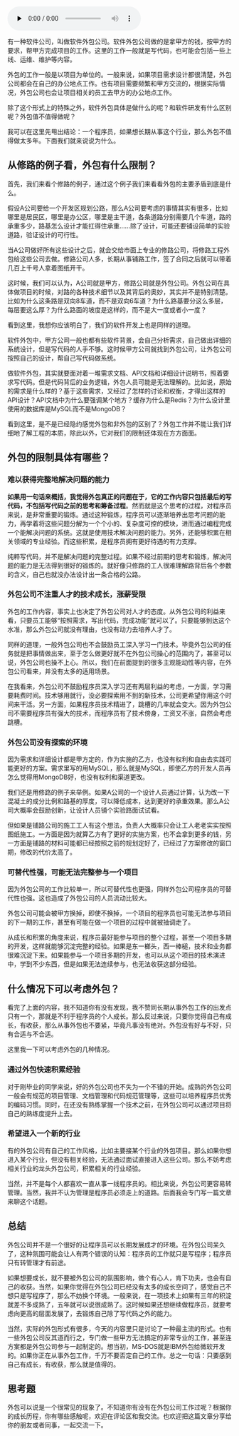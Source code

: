 <audio id="audio" title="12丨外包：外包不也是写程序吗？有什么不一样的？" controls="" preload="none"><source id="mp3" src="https://static001.geekbang.org/resource/audio/5e/1f/5e6ef8a50062292988ddf313ec89871f.mp3"></audio>

有一种软件公司，叫做软件外包公司。软件外包公司做的是拿甲方的钱，按甲方的要求，帮甲方完成项目的工作。这里的工作一般就是写代码，也可能会包括一些上线、运维、维护等内容。

外包的工作一般是以项目为单位的。一般来说，如果项目需求设计都很清楚，外包公司都会在自己的办公地点工作。也有项目需要频繁和甲方交流的，根据实际情况，外包公司也会让项目相关的员工去甲方的办公地点工作。

除了这个形式上的特殊之外，软件外包具体是做什么的呢？和软件研发有什么区别呢？外包值不值得做呢？

我可以在这里先甩出结论：一个程序员，如果想长期从事这个行业，那么外包不值得做太多年。下面我们就来说说为什么。

## 从修路的例子看，外包有什么限制？

首先，我们来看个修路的例子，通过这个例子我们来看看外包的主要矛盾到底是什么。

假设A公司要给一个开发区规划公路，那么A公司要考虑的事情其实有很多，比如哪里是居民区，哪里是办公区，哪里是主干道，各条道路分别需要几个车道，路的承重多少，路基怎么设计才能扛得住承重……除了设计，可能还要铺设简单的实验道路，验证设计的可行性。

当A公司做好所有这些设计之后，就会交给市面上专业的修路公司，将修路工程外包给这些公司去做。修路公司人多，长期从事铺路工作，签了合同之后就可以带着几百上千号人拿着图纸开干。

这时候，我们可以认为，A公司就是甲方，修路公司就是外包公司。外包公司在具体做项目的时候，对路的各种技术细节以及其背后的奥妙，其实并不是特别清楚。比如为什么这条路是双向8车道，而不是双向6车道？为什么路基要分这么多层，每层要这么厚？为什么路面的坡度是这样的，而不是大一度或者小一度？

看到这里，我想你应该明白了，我们的软件开发上也是同样的道理。

软件外包中，甲方公司一般也都有些软件背景，会自己分析需求，自己做出详细的系统设计，但是写代码的人手不够。这时候甲方公司就找到外包公司，让外包公司按照自己的设计，帮自己写代码做系统。

做软件外包，其实就要面对着一堆需求文档、API文档和详细设计说明书，照着要求写代码。但是代码背后的业务逻辑，外包人员可能是无法理解的。比如说，原始的需求是什么样的？基于这些需求，又经过了怎样的讨论和权衡，才得出这样的API设计？API文档中为什么要强调某个地方？缓存为什么是Redis？为什么设计里使用的数据库是MySQL而不是MongoDB？

看到这里，是不是已经隐约感觉外包和非外包的区别了？外包工作并不能让我们详细地了解工程的本质，除此以外，它对我们的限制还体现在方方面面。

## 外包的限制具体有哪些？

### 难以获得完整地解决问题的能力

**如果用一句话来概括，我觉得外包真正的问题在于，它的工作内容只包括最后的写代码，不包括写代码之前的思考和筹备过程**。然而就是这个思考的过程，对程序员来说，是非常重要的锻炼。通过这种锻炼，程序员可以逐渐培养出思考问题的能力，再学着将这些问题分解为一个个小的、复杂度可控的模块，进而通过编程完成一个能解决问题的系统。这就是使用技术解决问题的能力。另外，还能够积累在相关领域的专业经验。而这些积累，是程序员拥有更好待遇的有力支撑。

纯粹写代码，并不是解决问题的完整过程。如果不经过前期的思考和锻炼，解决问题的能力是无法得到很好的锻炼的。就好像只修路的工人很难理解路背后各个参数的含义，自己也就没办法设计出一条合格的公路。

### 外包公司不注重人才的技术成长，涨薪受限

外包的工作内容，事实上也决定了外包公司对人才的态度。从外包公司的利益来看，只要员工能够“按照需求，写出代码，完成功能”就可以了。只要能够到达这个水准，那么外包公司就没有理由，也没有动力去培养人才了。

同样的道理，一般外包公司也不会鼓励员工深入学习一门技术。毕竟外包公司的任务就是把事情做出来，至于怎么做更好就不在外包公司操心的范围内了，甚至可以说，外包公司也操不上心。所以，我们在前面提到的很多主观能动性等内容，在外包公司看来，并没有太多的适用场景。

在我看来，外包公司不鼓励程序员深入学习还有两层利益的考虑，一方面，学习需要耗费时间。技术够用就行，没必要探索用不到的新技术，公司更希望你用这个时间来干活。另一方面，如果程序员技术精进了，跳槽的几率就会变大。因为外包公司不需要程序员有强大的技术，而程序员有了技术傍身，工资又不涨，自然会考虑跳槽。

### 外包公司没有探索的环境

因为需求和详细设计都是甲方定的，作为实施的乙方，也没有权利和自由去实践可能更好的方案。需求里写的用MySQL，那么就是MySQL，即使乙方的开发人员再怎么觉得用MongoDB好，也没有权利和渠道更改。

我们还是用修路的例子来举例。如果A公司的一个设计人员通过计算，认为改一下混凝土的成分比例和路基的厚度，可以降低成本，达到更好的承重效果。那么A公司大概率会鼓励创新，让设计人员铺个实验路面试试看。

但如果是铺路公司的施工工人有这个想法，负责人大概率只会让工人老老实实按照图纸施工。一方面是因为就算乙方有了更好的实施方案，也不会拿到更多的钱，另一方面是铺路的材料可能都已经按照之前的规划定好了，已经过了方案修改的窗口期，修改的代价太高了。

### 可替代性强，可能无法完整参与一个项目

因为外包公司的工作比较单一，所以可替代性也更强，同样外包公司程序员的可替代性也强。这也造成了外包公司的人员流动比较大。

外包公司可能会被甲方换掉，即使不换掉，一个项目的程序员也可能无法参与项目的下一期的工作，甚至有可能在做一个项目的过程中就被抽调走了。

从成长和积累的角度来说，程序员最好能参与项目的整个过程，甚至一个项目多期的开发，这样就能够沉淀完整的经验。如果是东一榔头，西一棒槌，技术和业务都很难沉淀下来。如果能参与一个项目多期的开发，也可以从这个项目的技术演进中，学到不少东西，但是如果无法连续参与，也无法收获这部分经验。

## 什么情况下可以考虑外包？

看完了上面的内容，我不知道你有没有发现，我不赞同长期从事外包工作的出发点只有一个，那就是不利于程序员的个人成长。那么反过来说，只要你觉得自己有成长，有收获，那么从事外包也不要紧，毕竟凡事没有绝对。外包没有好与不好，只有合适与不合适。

这里我一下可以考虑外包的几种情况。

### 通过外包快速积累经验

对于刚毕业的同学来说，好的外包公司也不失为一个不错的开始。成熟的外包公司一般会有规范的项目管理、文档管理和代码规范管理等，这些可以培养程序员优秀的编码习惯。同时，在还没有熟练掌握一个技术之前，在外包公司可以通过项目将自己的熟练度提升上去。

### 希望进入一个新的行业

有的外包公司有自己的工作风格，比如主要接某个行业的外包项目。那么如果你想进入某个行业，但没有相关经验，无法通过面试直接进入这些公司。那么不妨考虑相关行业的龙头外包公司，积累相关的行业经验。

当然，并不是每个人都喜欢一直从事一线程序员的。相比来说，外包公司更容易转管理。当然，我并不认为管理是程序员必须走上的道路。后面我会专门写一篇文章来聊这个话题。

## 总结

外包公司并不是一个很好的让程序员可以长期发展成才的环境。在外包公司呆久了，这种氛围可能会让人有两个错误的认知：程序员的工作就只是写程序；程序员只有转管理才有前途。

如果想要成长，就不要被外包公司的氛围影响，做个有心人，肯下功夫，也会有自己的收获。当然，如果你觉得在外包公司已经没有太多的成长空间了，感觉自己不想只是写程序了，那么不妨换个环境。一般来说，在一项技术上如果有三年的积淀就差不多成熟了，五年就可以说很成熟了。这时候如果还想继续做程序员，就要考虑向更高的层面发展了，去锻炼自己除了写代码之外的能力。

当然，实际的外包形式有很多，今天的内容里只是讨论了一种最主流的形式。也有一些外包公司反其道而行之，专门做一些甲方无法搞定的非常专业的工作，甚至连方案都是外包公司参与一起制定的。想当初，MS-DOS就是IBM外包给微软开发的。如果你正在从事外包工作，千万不要否定自己的工作。总之一句话：只要感到自己有成长，有收获，那么就是值得的。<br>
<img src="https://static001.geekbang.org/resource/image/f1/f2/f190315878631678eae30a1f7d4144f2.jpg" alt="">

## 思考题

外包可以说是一个很常见的现象了。不知道你有没有在外包公司工作过呢？根据你的成长历程，你有哪些感触呢，欢迎在评论区和我交流。也欢迎把这篇文章分享给你的朋友或者同事，一起交流一下。
